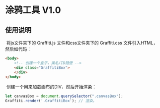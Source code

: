 # 涂鸦工具 V1.0

## 使用说明

​	将js文件夹下的 Graffiti.js 文件和css文件夹下的 Graffiti.css 文件引入HTML，然后如代码：

```html
<body>
    <!-- 创建一个盒子，类名/ID随便 -->
    <div class="GraffitiBox">
    </div>
</body>
```

​	创建一个用来加载画布的DIV，然后开始渲染：

```javascript
let canvasBox = document.querySelector(".canvasBox");
Graffiti.render('.GraffitiBox'); // 渲染。
```

